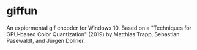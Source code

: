 # giffun
An expiermental gif encoder for Windows 10. Based on a "Techniques for GPU-based Color Quantization" (2019) by Matthias Trapp, Sebastian Pasewaldt, and Jürgen Döllner.
